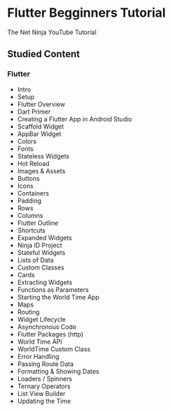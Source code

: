 # Flutter Begginners Tutorial
The Net Ninja YouTube Tutorial

## Studied Content

### Flutter
- Intro
- Setup
- Flutter Overview
- Dart Primer
- Creating a Flutter App in Android Studio
- Scaffold Widget
- AppBar Widget
- Colors
- Fonts
- Stateless Widgets
- Hot Reload
- Images & Assets
- Buttons
- Icons
- Containers
- Padding
- Rows
- Columns
- Flutter Outline
- Shortcuts
- Expanded Widgets
- Ninja ID Project
- Stateful Widgets
- Lists of Data
- Custom Classes
- Cards
- Extracting Widgets
- Functions as Parameters
- Starting the World Time App
- Maps
- Routing
- Widget Lifecycle
- Asynchronous Code
- Flutter Packages (http)
- World Time API
- WorldTime Custom Class
- Error Handling
- Passing Route Data
- Formatting & Showing Dates
- Loaders / Spinners
- Ternary Operators
- List View Builder
- Updating the Time
